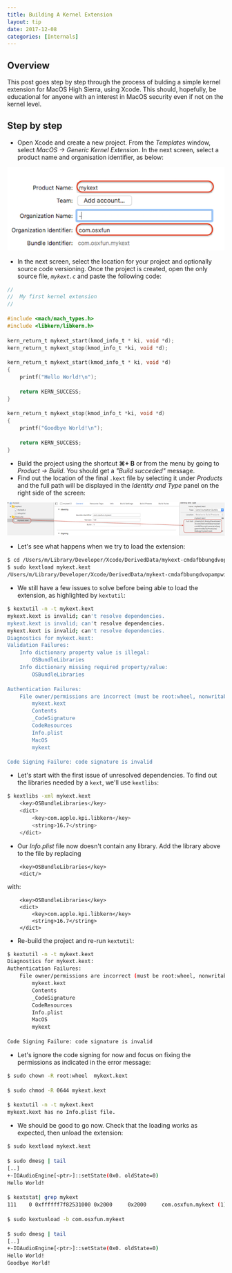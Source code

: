 ```yaml
---
title: Building A Kernel Extension
layout: tip
date: 2017-12-08
categories: [Internals]
---
```


## Overview

This post goes step by step through the process of bulding a simple kernel extension for MacOS High Sierra, using Xcode. This should, hopefully, be educational for anyone with an interest in MacOS security even if not on the kernel level.

## Step by step

* Open Xcode and create a new project. From the _Templates_ window, select _MacOS → Generic Kernel Extension_. In the next screen, select a product name and organisation identifier, as below:

<img src="/assets/images/tips/newkext.png" alt="newkext" class="figure-body">

* In the next screen, select the location for your project and optionally source code versioning. Once the project is created, open the only source file, _```mykext.c```_ and paste the following code:

```c
//
//  My first kernel extension
//

#include <mach/mach_types.h>
#include <libkern/libkern.h>

kern_return_t mykext_start(kmod_info_t * ki, void *d);
kern_return_t mykext_stop(kmod_info_t *ki, void *d);

kern_return_t mykext_start(kmod_info_t * ki, void *d)
{
    printf("Hello World!\n");
    
    return KERN_SUCCESS;
}

kern_return_t mykext_stop(kmod_info_t *ki, void *d)
{
    printf("Goodbye World!\n");
    
    return KERN_SUCCESS;
}
```
* Build the project using the shortcut **⌘+ B** or from the menu by going to _Product → Build_. You should get a _"Build succeded"_ message.
* Find out the location of the final ```.kext``` file by selecting it under _Products_ and the full path will be displayed in the _Identity and Type_ panel on the right side of the screen:

<img src="/assets/images/tips/kextpath.png" alt="kextpath" class="figure-body">

* Let's see what happens when we try to load the extension:

```bash
$ cd /Users/m/Library/Developer/Xcode/DerivedData/mykext-cmdafbbungdvopampwipyggeenhm/Build/Products/Debug/
$ sudo kextload mykext.kext
/Users/m/Library/Developer/Xcode/DerivedData/mykext-cmdafbbungdvopampwipyggeenhm/Build/Products/Debug/mykext.kext failed to load - (libkern/kext) validation failure (plist/executable); check the system/kernel logs for errors or try kextutil(8).
```
* We still have a few issues to solve before being able to load the extension, as highlighted by ```kextutil```:

```bash
$ kextutil -n -t mykext.kext
mykext.kext is invalid; can't resolve dependencies.
mykext.kext is invalid; can't resolve dependencies.
mykext.kext is invalid; can't resolve dependencies.
Diagnostics for mykext.kext:
Validation Failures:
    Info dictionary property value is illegal:
        OSBundleLibraries
    Info dictionary missing required property/value:
        OSBundleLibraries

Authentication Failures:
    File owner/permissions are incorrect (must be root:wheel, nonwritable by group/other):
        mykext.kext
        Contents
        _CodeSignature
        CodeResources
        Info.plist
        MacOS
        mykext

Code Signing Failure: code signature is invalid
```
* Let's start with the first issue of unresolved dependencies. To find out the libraries needed by a ```kext```, we'll use ```kextlibs```:

```bash
$ kextlibs -xml mykext.kext
	<key>OSBundleLibraries</key>
	<dict>
		<key>com.apple.kpi.libkern</key>
		<string>16.7</string>
	</dict>
```
* Our _Info.plist_ file now doesn't contain any library. Add the library above to the file by replacing

```
	<key>OSBundleLibraries</key>
	<dict/>
```
with:

```
	<key>OSBundleLibraries</key>
	<dict>
		<key>com.apple.kpi.libkern</key>
		<string>16.7</string>
	</dict>
```
* Re-build the project and re-run ```kextutil```:

```bash
$ kextutil -n -t mykext.kext
Diagnostics for mykext.kext:
Authentication Failures:
    File owner/permissions are incorrect (must be root:wheel, nonwritable by group/other):
        mykext.kext
        Contents
        _CodeSignature
        CodeResources
        Info.plist
        MacOS
        mykext

Code Signing Failure: code signature is invalid
```
* Let's ignore the code signing for now and focus on fixing the permissions as indicated in the error message:

```bash
$ sudo chown -R root:wheel  mykext.kext

$ sudo chmod -R 0644 mykext.kext

$ kextutil -n -t mykext.kext
mykext.kext has no Info.plist file.
```
* We should be good to go now. Check that the loading works as expected, then unload the extension:

```bash
$ sudo kextload mykext.kext

$ sudo dmesg | tail
[..]
+-IOAudioEngine[<ptr>]::setState(0x0. oldState=0)
Hello World!

$ kextstat| grep mykext
111    0 0xffffff7f82531000 0x2000     0x2000     com.osxfun.mykext (1) 0FA408C5-387C-30AC-95D2-77938717C21E <4>
  
$ sudo kextunload -b com.osxfun.mykext

$ sudo dmesg | tail
[..]
+-IOAudioEngine[<ptr>]::setState(0x0. oldState=0)
Hello World!
Goodbye World!
```
